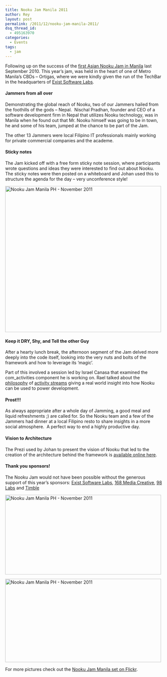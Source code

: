 ```yaml
---
title: Nooku Jam Manila 2011
author: Rey
layout: post
permalink: /2011/12/nooku-jam-manila-2011/
dsq_thread_id:
  - 495163970
categories:
  - Events
tags:
  - jam
---
```

<div>
  <p>
    Following up on the success of the <a href="http://blog.nooku.org/2010/10/jamming-in-manila-with-nooku/">first Asian Nooku Jam in Manila</a> last September 2010. This year’s jam, was held in the heart of one of Metro Manila’s CBDs &#8211; Ortigas, where we were kindly given the run of the TechBar in the headquarters of <a href="http://www.exist.com/">Exist Software Labs</a>.
  </p>
  
  <h4 dir="ltr">
    Jammers from all over
  </h4>
  
  <p>
    Demonstrating the global reach of Nooku, two of our Jammers hailed from the foothills of the gods &#8211; Nepal.  Nischal Pradhan, founder and CEO of a software development firm in Nepal that utilizes Nooku technology, was in Manila when he found out that Mr. Nooku himself was going to be in town, he and some of his team, jumped at the chance to be part of the Jam.
  </p>
  
  <p>
    The other 13 Jammers were local Filipino IT professionals mainly working for private commercial companies and the academe.
  </p>
  
  <h4 dir="ltr">
    Sticky notes
  </h4>
  
  <p>
    The Jam kicked off with a free form sticky note session, where participants wrote questions and ideas they were interested to find out about Nooku. The sticky notes were then posted on a whiteboard and Johan used this to structure the agenda for the day &#8211; very unconference style!
  </p>
  
  <p>
    <!--more-->
  </p>
  
  <p>
    <a title="Nooku Jam Manila PH - November 2011 by Nooku, on Flickr" href="http://www.flickr.com/photos/nooku/6460102389/"><img src="http://farm8.staticflickr.com/7143/6460102389_0571bafd18.jpg" alt="Nooku Jam Manila PH - November 2011" width="500" height="468" /></a>
  </p>
  
  <h4 dir="ltr">
    Keep it DRY, Shy, and Tell the other Guy
  </h4>
  
  <p>
    After a hearty lunch break, the afternoon segment of the Jam delved more deeply into the code itself, looking into the very nuts and bolts of the framework and how to leverage its ‘magic’.
  </p>
  
  <p>
    Part of this involved a session led by Israel Canasa that examined the com_activities component he is working on. Rael talked about the <a href="http://www.slideshare.net/factoryjoe/socialism-activity-streams-federating-the-social-web">philosophy</a> of <a href="http://activitystrea.ms/">activity streams</a> giving a real world insight into how Nooku can be used to power development.
  </p>
  
  <h4 dir="ltr">
    Prost!!!
  </h4>
  
  <p>
    As always appropriate after a whole day of Jamming, a good meal and liquid refreshments ;) are called for. So the Nooku team and a few of the Jammers had dinner at a local Filipino resto to share insights in a more social atmosphere.  A perfect way to end a highly productive day.
  </p>
  
  <h4 dir="ltr">
    Vision to Architecture
  </h4>
  
  <p>
    The Prezi used by Johan to present the vision of Nooku that led to the creation of the architecture behind the framework is <a href="http://prezi.com/y8xf4syr9yrr/nooku-from-vision-to-architecture/">available online here</a>.
  </p>
  
  <h4 dir="ltr">
    Thank you sponsors!
  </h4>
  
  <p>
    The Nooku Jam would not have been possible without the generous support of this year’s sponsors: <a href="http://www.exist.com/">Exist Software Labs</a>, <a href="http://168media.net/">168 Media Creative</a>, <a href="http://www.98labs.com/">98 Labs</a> and <a href="http://www.timble.net">Timble</a>
  </p>
  
  <p>
    <a title="Nooku Jam Manila PH - November 2011 by Nooku, on Flickr" href="http://www.flickr.com/photos/nooku/6460148047/"><img src="http://farm8.staticflickr.com/7019/6460148047_568d5cdff4.jpg" alt="Nooku Jam Manila PH - November 2011" width="500" height="255" /></a>
  </p>
  
  <p>
    <a title="Nooku Jam Manila PH - November 2011 by Nooku, on Flickr" href="http://www.flickr.com/photos/nooku/6460150139/"><img src="http://farm8.staticflickr.com/7013/6460150139_5c03314efb.jpg" alt="Nooku Jam Manila PH - November 2011" width="500" height="267" /></a>
  </p>
  
  <p>
    For more pictures check out the <a href="http://www.flickr.com/photos/nooku/sets/72157628291236103/">Nooku Jam Manila set on Flickr</a>.
  </p>
</div>